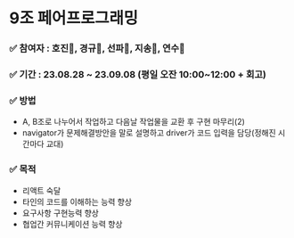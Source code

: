 # 9조 페어프로그래밍

### ✅ 참여자 : 호진👺, 경규🐧, 선파🦄, 지송🦔, 연수🐹

### ✅ 기간 : 23.08.28 ~ 23.09.08 (평일 오잔 10:00~12:00 + 회고)

### ✅ 방법

- A, B조로 나누어서 작업하고 다음날 작업물을 교환 후 구현 마무리(2)
- navigator가 문제해결방안을 말로 설명하고 driver가 코드 입력을 담당(정해진 시간마다 교대)

### ✅ 목적

- 리액트 숙달
- 타인의 코드를 이해하는 능력 향상
- 요구사항 구현능력 향상
- 협업간 커뮤니케이션 능력 향상
